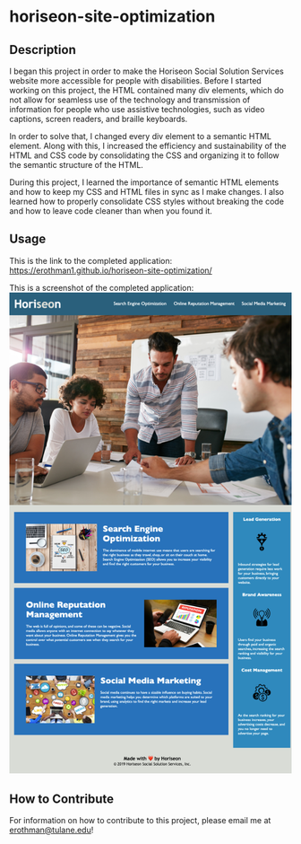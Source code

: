 # horiseon-site-optimization

## Description

I began this project in order to make the Horiseon Social Solution Services website more accessible for people with disabilities. Before I started working on this project, the HTML contained many div elements, which do not allow for seamless use of the technology and transmission of information for people who use assistive technologies, such as video captions, screen readers, and braille keyboards. 

In order to solve that, I changed every div element to a semantic HTML element. Along with this, I increased the efficiency and sustainability of the HTML and CSS code by consolidating the CSS and organizing it to follow the semantic structure of the HTML. 

During this project, I learned the importance of semantic HTML elements and how to keep my CSS and HTML files in sync as I make changes. I also learned how to properly consolidate CSS styles without breaking the code and how to leave code cleaner than when you found it.

## Usage

This is the link to the completed application: https://erothman1.github.io/horiseon-site-optimization/

This is a screenshot of the completed application:
![Horiseon Web Application Screenshot](./assets/images/screenshot-horiseon-web-application.png)

## How to Contribute

For information on how to contribute to this project, please email me at erothman@tulane.edu!


